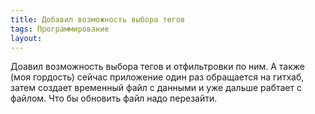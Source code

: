 ```yaml
---
title: Добавил возможность выбора тегов
tags: Программирование
layout:
---
```

Доавил возможность выбора тегов и отфильтровки по ним. 
А также (моя гордость) сейчас приложение один раз обращается на гитхаб, затем создает временный файл с данными и уже дальше рабтает с файлом.
Что бы обновить файл надо перезайти.
